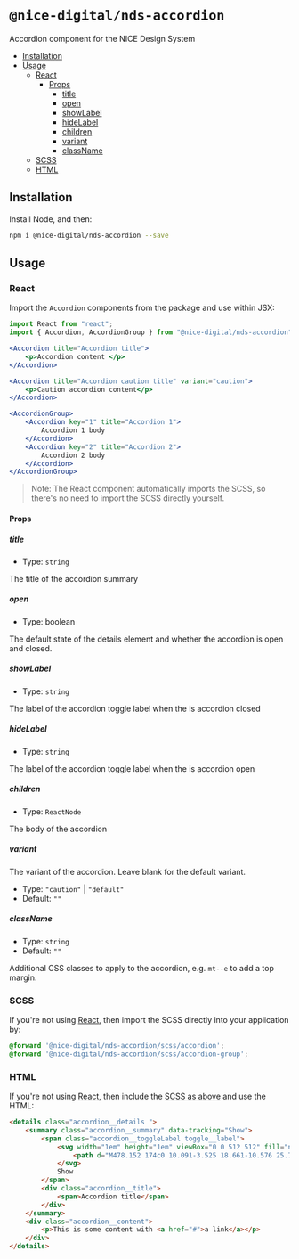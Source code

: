 # `@nice-digital/nds-accordion`

Accordion component for the NICE Design System

- [Installation](#installation)
- [Usage](#usage)
	- [React](#react)
		- [Props](#props)
			- [title](#title)
			- [open](#open)
			- [showLabel](#showlabel)
			- [hideLabel](#hidelabel)
			- [children](#children)
			- [variant](#variant)
			- [className](#classname)
	- [SCSS](#scss)
	- [HTML](#html)

## Installation

Install Node, and then:

```sh
npm i @nice-digital/nds-accordion --save
```

## Usage

### React

Import the `Accordion` components from the package and use within JSX:

```jsx
import React from "react";
import { Accordion, AccordionGroup } from "@nice-digital/nds-accordion";

<Accordion title="Accordion title">
	<p>Accordion content </p>
</Accordion>

<Accordion title="Accordion caution title" variant="caution">
	<p>Caution accordion content</p>
</Accordion>

<AccordionGroup>
	<Accordion key="1" title="Accordion 1">
		Accordion 1 body
	</Accordion>
	<Accordion key="2" title="Accordion 2">
		Accordion 2 body
	</Accordion>
</AccordionGroup>
```

> Note: The React component automatically imports the SCSS, so there's no need to import the SCSS directly yourself.

#### Props

##### title

- Type: `string`

The title of the accordion summary

##### open

- Type: boolean

The default state of the details element and whether the accordion is open and closed.

##### showLabel

- Type: `string`

The label of the accordion toggle label when the is accordion closed 

##### hideLabel

- Type: `string`

The label of the accordion toggle label when the is accordion open

##### children

- Type: `ReactNode`

The body of the accordion

##### variant

The variant of the accordion. Leave blank for the default variant.
- Type: `"caution"` | `"default"`
- Default: `""`


##### className

- Type: `string`
- Default: `""`

Additional CSS classes to apply to the accordion, e.g. `mt--e` to add a top margin.

### SCSS

If you're not using [React](#react), then import the SCSS directly into your application by:

```scss
@forward '@nice-digital/nds-accordion/scss/accordion';
@forward '@nice-digital/nds-accordion/scss/accordion-group';
```

### HTML

If you're not using [React](#react), then include the [SCSS as above](#scss) and use the HTML:

```html
<details class="accordion__details ">
	<summary class="accordion__summary" data-tracking="Show">
		<span class="accordion__toggleLabel toggle__label">
			<svg width="1em" height="1em" viewBox="0 0 512 512" fill="none" xmlns="http://www.w3.org/2000/svg" class="toggle__icon" aria-hidden="true" focusable="false">
				<path d="M478.152 174c0 10.091-3.525 18.661-10.576 25.712l-186 186c-7.243 7.243-15.909 10.864-26 10.864-10.283 0-18.853-3.621-25.712-10.864l-186-186C36.621 192.853 33 184.283 33 174c0-10.091 3.621-18.757 10.864-26L65 126.576C72.424 119.525 81.09 116 91 116c10.091 0 18.661 3.525 25.712 10.576L255.576 265.44 394.44 126.576c7.051-7.051 15.621-10.576 25.712-10.576 9.909 0 18.576 3.525 26 10.576L467.576 148c7.051 7.424 10.576 16.091 10.576 26Z" fill="currentColor"></path>
			</svg>
			Show
		</span>
		<div class="accordion__title">
			<span>Accordion title</span>
		</div>
	</summary>
	<div class="accordion__content">
		<p>This is some content with <a href="#">a link</a></p>
	</div>
</details>
```
